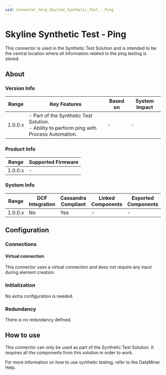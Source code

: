```yaml
---
uid: Connector_help_Skyline_Synthetic_Test_-_Ping
---
```


# Skyline Synthetic Test - Ping

This connector is used in the Synthetic Test Solution and is intended to be the central location where all information related to the ping testing is stored.

## About

### Version Info

| Range   | Key Features                                                                                  | Based on | System Impact |
|---------|-----------------------------------------------------------------------------------------------|----------|---------------|
| 1.0.0.x | - Part of the Synthetic Test Solution. <br>- Ability to perform ping with Process Automation. | -        | -             |

### Product Info

| Range     | Supported Firmware     |
|-----------|------------------------|
| 1.0.0.x   | -                      |

### System Info

| Range     | DCF Integration     | Cassandra Compliant     | Linked Components     | Exported Components     |
|-----------|---------------------|-------------------------|-----------------------|-------------------------|
| 1.0.0.x   | No                  | Yes                     | -                     | -                       |

## Configuration

### Connections

#### Virtual connection

This connector uses a virtual connection and does not require any input during element creation.

### Initialization

No extra configuration is needed.

### Redundancy

There is no redundancy defined.

## How to use

This connector can only be used as part of the Synthetic Test Solution. It requires all the components from this solution in order to work.

For more information on how to use synthetic testing, refer to the DataMiner Help.
